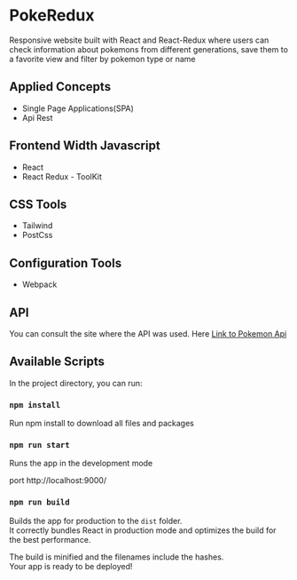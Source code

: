 # PokeRedux
Responsive website built with React and React-Redux where users can check information about pokemons from different generations, save them to a favorite view and filter by pokemon type or name

## Applied Concepts
- Single Page Applications(SPA)
- Api Rest

## Frontend Width Javascript
- React
- React Redux - ToolKit

## CSS Tools
- Tailwind
- PostCss

## Configuration Tools
- Webpack

## API
You can consult the site where the API was used.
Here [Link to Pokemon Api ](https://pokeapi.co/)

## Available Scripts

In the project directory, you can run:

### `npm install`

Run npm install to download all files and packages

### `npm run start`

Runs the app in the development mode

port http://localhost:9000/

### `npm run build`

Builds the app for production to the `dist` folder.\
It correctly bundles React in production mode and optimizes the build for the best performance.

The build is minified and the filenames include the hashes.\
Your app is ready to be deployed!
